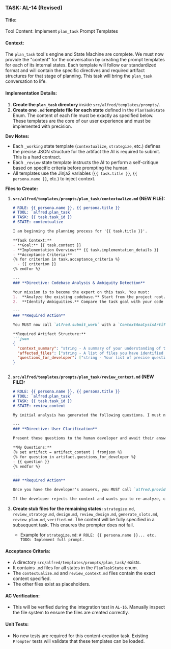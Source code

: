 ### **TASK: AL-14 (Revised)**

#### **Title:**
Tool Content: Implement `plan_task` Prompt Templates

#### **Context:**
The `plan_task` tool's engine and State Machine are complete. We must now provide the "content" for the conversation by creating the prompt templates for each of its internal states. Each template will follow our standardized format and will contain the specific directives and required artifact structures for that stage of planning. This task will bring the `plan_task` conversation to life.

#### **Implementation Details:**
1.  **Create the `plan_task` directory** inside `src/alfred/templates/prompts/`.
2.  **Create one `.md` template file for each state** defined in the `PlanTaskState` Enum. The content of each file must be exactly as specified below. These templates are the core of our user experience and must be implemented with precision.

**Dev Notes:**
*   Each `_working` state template (`contextualize`, `strategize`, etc.) defines the precise JSON structure for the artifact the AI is required to submit. This is a hard contract.
*   Each `_review` state template instructs the AI to perform a self-critique based on specific criteria before prompting the human.
*   All templates use the Jinja2 variables (`{{ task.title }}`, `{{ persona.name }}`, etc.) to inject context.

**Files to Create:**

1.  **`src/alfred/templates/prompts/plan_task/contextualize.md` (NEW FILE):**
    ```markdown
    # ROLE: {{ persona.name }}, {{ persona.title }}
    # TOOL: `alfred.plan_task`
    # TASK: {{ task.task_id }}
    # STATE: contextualize

    I am beginning the planning process for '{{ task.title }}'.

    **Task Context:**
    - **Goal:** {{ task.context }}
    - **Implementation Overview:** {{ task.implementation_details }}
    - **Acceptance Criteria:**
    {% for criterion in task.acceptance_criteria %}
      - {{ criterion }}
    {% endfor %}

    ---
    ### **Directive: Codebase Analysis & Ambiguity Detection**

    Your mission is to become the expert on this task. You must:
    1.  **Analyze the existing codebase.** Start from the project root. Identify all files and code blocks relevant to the provided Task Context.
    2.  **Identify Ambiguities.** Compare the task goal with your code analysis. Create a list of precise questions for the human developer to resolve any uncertainties or missing requirements.

    ---
    ### **Required Action**

    You MUST now call `alfred.submit_work` with a `ContextAnalysisArtifact`.

    **Required Artifact Structure:**
    ```json
    {
      "context_summary": "string - A summary of your understanding of the existing code and how the new feature will integrate.",
      "affected_files": ["string - A list of files you have identified as relevant."],
      "questions_for_developer": ["string - Your list of precise questions for the human developer."]
    }
    ```
    ```

2.  **`src/alfred/templates/prompts/plan_task/review_context.md` (NEW FILE):**
    ```markdown
    # ROLE: {{ persona.name }}, {{ persona.title }}
    # TOOL: `alfred.plan_task`
    # TASK: {{ task.task_id }}
    # STATE: review_context

    My initial analysis has generated the following questions. I must now clarify these with the human developer to ensure my understanding is complete before proceeding with the technical strategy.

    ---
    ### **Directive: User Clarification**

    Present these questions to the human developer and await their answers.

    **My Questions:**
    {% set artifact = artifact_content | fromjson %}
    {% for question in artifact.questions_for_developer %}
    - {{ question }}
    {% endfor %}

    ---
    ### **Required Action**

    Once you have the developer's answers, you MUST call `alfred.provide_review` with `is_approved=True` and include the developer's answers in the `feedback_notes`. Format the notes as a clear Q&A string.
    
    If the developer rejects the context and wants you to re-analyze, call `provide_review` with `is_approved=False`.
    ```

3.  **Create stub files for the remaining states:** `strategize.md`, `review_strategy.md`, `design.md`, `review_design.md`, `generate_slots.md`, `review_plan.md`, `verified.md`. The content will be fully specified in a subsequent task. This ensures the prompter does not fail.
    *   Example for `strategize.md`: `# ROLE: {{ persona.name }}... etc. TODO: Implement full prompt.`

#### **Acceptance Criteria:**
*   A directory `src/alfred/templates/prompts/plan_task/` exists.
*   It contains `.md` files for all states in the `PlanTaskState` enum.
*   The `contextualize.md` and `review_context.md` files contain the exact content specified.
*   The other files exist as placeholders.

#### **AC Verification:**
*   This will be verified during the integration test in `AL-16`. Manually inspect the file system to ensure the files are created correctly.

#### **Unit Tests:**
*   No new tests are required for this content-creation task. Existing `Prompter` tests will validate that these templates can be loaded.